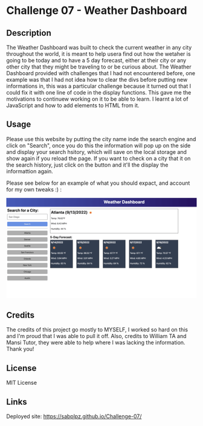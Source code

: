 # Challenge 07 - Weather Dashboard

## Description

The Weather Dashboard was built to check the current weather in any city throughout the world, it is meant to help usera find out how the wetaher is going to be today and to have a 5 day forecast, either at their city or any other city that they might be traveling to or be curious about. The Weather Dashboard provided with challenges that I had not encountered before, one example was that I had not idea how to clear the divs before putting new informations in, this was a particular challenge because it turned out that I could fix it with one line of code in the display functions. This gave me the motivations to continuew working on it to be able to learn. I learnt a lot of JavaScript and how to add elements to HTML from it.

## Usage

Please use this website by putting the city name inde the search engine and click on "Search", once you do this the information will pop up on the side and display your search hsitory, which will save on the local storage and show again if you reload the page. If you want to check on a city that it on the search history, just click on the button and it'll the display the informattion again. 

Please see below for an example of what you should expact, and account for my own tweaks :) :

![alt text](assets/images/example.png)

## Credits

The credits of this project go mostly to MYSELF, I worked so hard on this and I'm proud that I was able to pull it off. Also, credits to William TA and Mansi Tutor, they were able to help where I was lacking the information. Thank you!

## License

MIT License

## Links

Deployed site: https://sabplpz.github.io/Challenge-07/
